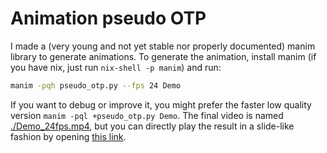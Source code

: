 # Animation pseudo OTP

I made a (very young and not yet stable nor properly documented) manim library to generate animations. To generate the animation, install manim (if you have nix, just run `nix-shell -p manim`) and run:

```bash
manim -pqh pseudo_otp.py --fps 24 Demo
```

If you want to debug or improve it, you might prefer the faster low quality version `manim -pql +pseudo_otp.py Demo`. The final video is named [./Demo_24fps.mp4](./Demo_24fps.mp4), but you can directly play the result in a slide-like fashion by opening [this link](https://leo-colisson.github.io/blenderpoint-web/index.html?video=https://raw.githubusercontent.com/cschaffner/ModernCryptographyCourse/master/animations/2023_09_20_-_pseudo_otp/Demo_24fps.mp4).



